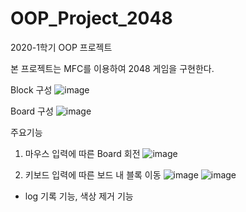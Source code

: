 # OOP_Project_2048
2020-1학기 OOP 프로젝트 

본 프로젝트는 MFC를 이용하여 2048 게임을 구현한다.

Block 구성
![image](https://user-images.githubusercontent.com/71426612/193248251-e350e664-3ab5-4a23-8ca6-2eb2f7675a6c.png)

Board 구성
![image](https://user-images.githubusercontent.com/71426612/193248342-b91d37fc-a1d6-4f9a-a0d4-541c5e924fd3.png)



주요기능
1. 마우스 입력에 따른 Board 회전
![image](https://user-images.githubusercontent.com/71426612/193248452-4c44f26f-a601-4289-8644-2067e0ad0449.png)

2. 키보드 입력에 따른 보드 내 블록 이동
![image](https://user-images.githubusercontent.com/71426612/193248525-cbe71963-2331-413a-8e6f-27f3abaf0409.png)
![image](https://user-images.githubusercontent.com/71426612/193248559-d98a08f5-20c3-4ac9-abb1-6d7368484b83.png)

+ log 기록 기능, 색상 제거 기능
